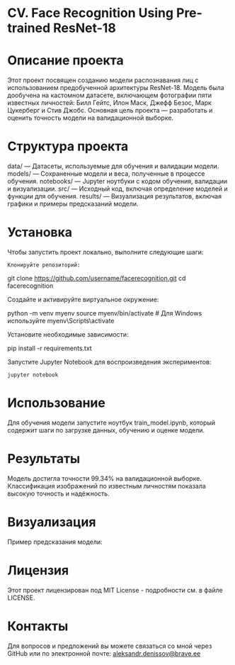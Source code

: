 # CV. Face Recognition Using Pre-trained ResNet-18

# Описание проекта

Этот проект посвящен созданию модели распознавания лиц с использованием предобученной архитектуры ResNet-18. Модель была дообучена на кастомном датасете, включающем фотографии пяти известных личностей: Билл Гейтс, Илон Маск, Джефф Безос, Марк Цукерберг и Стив Джобс. Основная цель проекта — разработать и оценить точность модели на валидационной выборке.

# Структура проекта

data/ — Датасеты, используемые для обучения и валидации модели.
models/ — Сохраненные модели и веса, полученные в процессе обучения.
notebooks/ — Jupyter ноутбуки с кодом обучения, валидации и визуализации.
src/ — Исходный код, включая определение моделей и функции для обучения.
results/ — Визуализация результатов, включая графики и примеры предсказаний модели.
# Установка

Чтобы запустить проект локально, выполните следующие шаги:

    Клонируйте репозиторий:

git clone https://github.com/username/facerecognition.git
cd facerecognition

Создайте и активируйте виртуальное окружение:

python -m venv myenv
source myenv/bin/activate  # Для Windows используйте myenv\Scripts\activate

Установите необходимые зависимости:

pip install -r requirements.txt

Запустите Jupyter Notebook для воспроизведения экспериментов:

    jupyter notebook

# Использование

Для обучения модели запустите ноутбук train_model.ipynb, который содержит шаги по загрузке данных, обучению и оценке модели.

# Результаты

Модель достигла точности 99.34% на валидационной выборке. Классификация изображений по известным личностям показала высокую точность и надёжность.

# Визуализация

Пример предсказания модели:

# Лицензия

Этот проект лицензирован под MIT License - подробности см. в файле LICENSE.

# Контакты

Для вопросов и предложений вы можете связаться со мной через GitHub или по электронной почте: aleksandr.denissov@brave.ee
